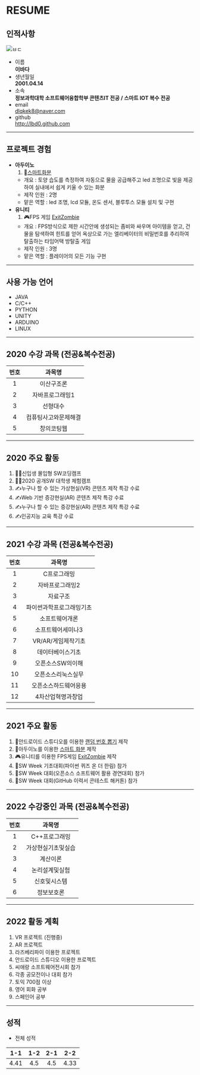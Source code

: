 # RESUME
## 인적사항
![ㅂㄷ](https://user-images.githubusercontent.com/80818640/163997620-b7d1a062-e37d-4593-997c-496738e4d4c6.jpg)
* 이름  
**이바다**
* 생년월일  
**2001.04.14**
* 소속  
**정보과학대학 소프트웨어융합학부 콘텐츠IT 전공 / 스마트 IOT 복수 전공**
* email  
dlqkek8@naver.com
* github  
http://lbd0.github.com
***
## 프로젝트 경험
* **아두이노**
  1. 🌱[스마트화분](https://github.com/yoo-soo/SoftwareExhibition_2021)
    + 개요 : 토양 습도를 측정하여 자동으로 물을 공급해주고 led 조명으로 빛을 제공하여 실내에서 쉽게 키울 수 있는 화분
    + 제작 인원 : 2명
    + 맡은 역할 : led 조명, lcd 모듈, 온도 센서, 블루투스 모듈 설치 및 구현
* **유니티**
  1. 🎮FPS 게임 [ExitZombie](https://github.com/lbd0/UnityProject_ExitZombie)
    + 개요 : FPS방식으로 제한 시간안에 생성되는 좀비와 싸우며 아이템을 얻고, 건물을 탐색하여 힌트를 얻어 옥상으로 가는 엘리베이터의 비밀번호를 추리하여 탈출하는 타임어택 방탈출 게임
    + 제작 인원 : 3명
    + 맡은 역할 : 플레이어의 모든 기능 구현
***
## 사용 가능 언어
* JAVA
* C/C++
* PYTHON
* UNITY
* ARDUINO
* LINUX
***
## 2020 수강 과목 (전공&복수전공)
|번호|과목명|
|:---:|:---:|
|1|이산구조론|
|2|자바프로그래밍1|
|3|선형대수|
|4|컴퓨팅사고와문제해결|
|5|창의코팅웹|
***
## 2020 주요 활동
1. 👩‍💻신입생 몰입형 SW코딩캠프 
2. 👩‍💻2020 공개SW 대학생 체험캠프
3. ✍누구나 할 수 있는 가상현실(VR) 콘텐츠 제작 특강 수료
4. ✍Web 기반 증강현실(AR) 콘텐츠 제작 특강 수료
5. ✍누구나 할 수 있는 증강현실(AR) 콘텐츠 제작 특강 수료
6. ✍인공지능 교육 특강 수료
***
## 2021 수강 과목 (전공&복수전공)
|번호|과목명|
|:---:|:---:|
|1|C프로그래밍|
|2|자바프로그래밍2|
|3|자료구조|
|4|파이썬과학프로그래밍기초|
|5|소프트웨어개론|
|6|소프트웨어세미나3|
|7|VR/AR/게임제작기초|
|8|데이터베이스기초|
|9|오픈소스SW의이해|  
|10|오픈소스리눅스실무|
|11|오픈소스하드웨어응용|
|12|4차산업혁명과창업|
***
## 2021 주요 활동
1. 📱안드로이드 스튜디오를 이용한 [랜덤 번호 뽑기](http://github.com/lbd0/RandomNumber) 제작
2. 🌱아두이노를 이용한 [스마트 화분](https://github.com/yoo-soo/SoftwareExhibition_2021) 제작
3. 🎮유니티를 이용한 FPS게임 [ExitZombie](https://github.com/lbd0/UnityProject_ExitZombie) 제작 
4. 🏅SW Week 기초대회(파이썬 퀴즈 온 더 한림) 참가
5. 🏅SW Week 대회(오픈소스 소프트웨어 활용 경연대회) 참가
6. 🏅SW Week 대회(GitHub 이력서 콘테스트 해커톤) 참가
***
## 2022 수강중인 과목 (전공&복수전공)
|번호|과목명|
|:---:|:---:|
|1|C++프로그래밍|
|2|가상현실기초및실습|
|3|계산이론|
|4|논리설계및실험|
|5|신호및시스템|
|6|정보보호론|
***
## 2022 활동 계획
1. VR 프로젝트 (진행중)
2. AR 프로젝트
3. 라즈베리파이 이용한 프로젝트
4. 안드로이드 스튜디오 이용한 프로젝트
5. 씨애랑 소프트웨어전시회 참가
6. 각종 공모전이나 대회 참가
7. 토익 700점 이상
8. 영어 회화 공부
9. 스페인어 공부
***
## 성적
* 전체 성적  

|1-1|1-2|2-1|2-2|
|:---:|:---:|:---:|:---:|
|4.41|4.5|4.5|4.33|
